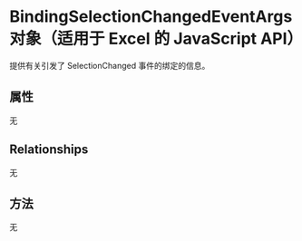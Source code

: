# <a name="bindingselectionchangedeventargs-object-javascript-api-for-excel"></a>BindingSelectionChangedEventArgs 对象（适用于 Excel 的 JavaScript API）

提供有关引发了 SelectionChanged 事件的绑定的信息。

## <a name="properties"></a>属性

无

## <a name="relationships"></a>Relationships
无


## <a name="methods"></a>方法
无

